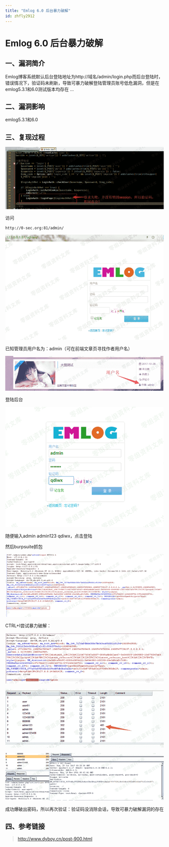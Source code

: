 ```yaml
---
title: "Emlog 6.0 后台暴力破解"
id: zhfly2912
---
```


# Emlog 6.0 后台暴力破解

## 一、漏洞简介

Emlog博客系统默认后台登陆地址为http://域名/admin/login.php而后台登陆时，错误情况下，验证码未刷新，导致可暴力破解登陆管理员账号低危漏洞，但是在emlog5.3.1和6.0测试版本均存在 ...

## 二、漏洞影响

emlog5.3.1和6.0

## 三、复现过程

![image](../img/df7c7f94763de29cf493f2fb9fdf23c7.png)

访问

```
http://0-sec.org:81/admin/ 
```

![image](../img/487fe951e5d4eefb811fb8b2f0069c99.png)

已知管理员用户名为：admin（可在前端文章页寻找作者用户名）

![image](../img/7906aa5e0320fc35ea113c058c1a0e3c.png)

登陆后台

![image](../img/8e2e17391e3410b47cdabfdd1852a5bb.png)

随便输入admin admin123 qdiwx，点击登陆

然后burpsuite抓包

![image](../img/a7c17757ddbef107c5092a69a072f3a3.png)

CTRL+I尝试暴力破解：

![image](../img/527367e8d51b246db0042122360a62d8.png)

![image](../img/789aac49d41f6da62b27c1a052f02e5b.png)

![image](../img/3df5d95f5cfa9b15a0283bb17c281cb2.png)

成功爆破出密码，所以再次验证：验证码没消除会话，导致可暴力破解漏洞的存在

## 四、参考链接

> http://www.dyboy.cn/post-900.html